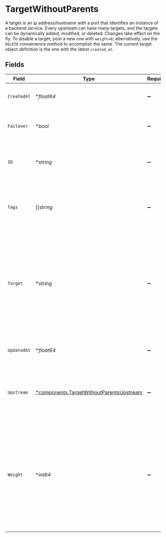 # TargetWithoutParents

A target is an ip address/hostname with a port that identifies an instance of a backend service. Every upstream can have many targets, and the targets can be dynamically added, modified, or deleted. Changes take effect on the fly. To disable a target, post a new one with `weight=0`; alternatively, use the `DELETE` convenience method to accomplish the same. The current target object definition is the one with the latest `created_at`.


## Fields

| Field                                                                                                                                                                                          | Type                                                                                                                                                                                           | Required                                                                                                                                                                                       | Description                                                                                                                                                                                    |
| ---------------------------------------------------------------------------------------------------------------------------------------------------------------------------------------------- | ---------------------------------------------------------------------------------------------------------------------------------------------------------------------------------------------- | ---------------------------------------------------------------------------------------------------------------------------------------------------------------------------------------------- | ---------------------------------------------------------------------------------------------------------------------------------------------------------------------------------------------- |
| `CreatedAt`                                                                                                                                                                                    | **float64*                                                                                                                                                                                     | :heavy_minus_sign:                                                                                                                                                                             | Unix epoch when the resource was created.                                                                                                                                                      |
| `Failover`                                                                                                                                                                                     | **bool*                                                                                                                                                                                        | :heavy_minus_sign:                                                                                                                                                                             | Whether to use this target only as backup or not.                                                                                                                                              |
| `ID`                                                                                                                                                                                           | **string*                                                                                                                                                                                      | :heavy_minus_sign:                                                                                                                                                                             | A string representing a UUID (universally unique identifier).                                                                                                                                  |
| `Tags`                                                                                                                                                                                         | []*string*                                                                                                                                                                                     | :heavy_minus_sign:                                                                                                                                                                             | An optional set of strings associated with the Target for grouping and filtering.                                                                                                              |
| `Target`                                                                                                                                                                                       | **string*                                                                                                                                                                                      | :heavy_minus_sign:                                                                                                                                                                             | The target address (ip or hostname) and port. If the hostname resolves to an SRV record, the `port` value will be overridden by the value from the DNS record.                                 |
| `UpdatedAt`                                                                                                                                                                                    | **float64*                                                                                                                                                                                     | :heavy_minus_sign:                                                                                                                                                                             | Unix epoch when the resource was last updated.                                                                                                                                                 |
| `Upstream`                                                                                                                                                                                     | [*components.TargetWithoutParentsUpstream](../../models/components/targetwithoutparentsupstream.md)                                                                                            | :heavy_minus_sign:                                                                                                                                                                             | The unique identifier or the name of the upstream for which to update the target.                                                                                                              |
| `Weight`                                                                                                                                                                                       | **int64*                                                                                                                                                                                       | :heavy_minus_sign:                                                                                                                                                                             | The weight this target gets within the upstream loadbalancer (`0`-`65535`). If the hostname resolves to an SRV record, the `weight` value will be overridden by the value from the DNS record. |